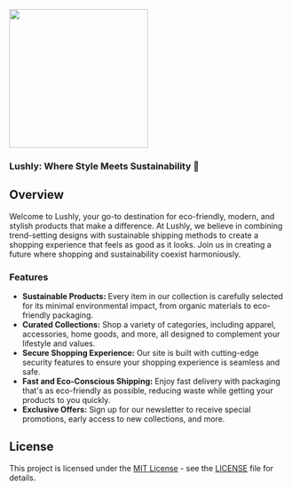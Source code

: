 <img src="https://64.media.tumblr.com/279e0e0e1c3c3c0cadae1941ee31f197/a5af7a2ed70ebd51-ac/s640x960/bd4145ed42746e12073bdbc4739fc6ea62f2efbc.pnj" width="250">

<h3>Lushly: Where Style Meets Sustainability 🌿</h3>

## Overview
Welcome to Lushly, your go-to destination for eco-friendly, modern, and stylish products that make a difference. At Lushly, we believe in combining trend-setting designs with sustainable shipping methods to create a shopping experience that feels as good as it looks. Join us in creating a future where shopping and sustainability coexist harmoniously.

### Features
- **Sustainable Products:** Every item in our collection is carefully selected for its minimal environmental impact, from organic materials to eco-friendly packaging.
- **Curated Collections:** Shop a variety of categories, including apparel, accessories, home goods, and more, all designed to complement your lifestyle and values.
- **Secure Shopping Experience:** Our site is built with cutting-edge security features to ensure your shopping experience is seamless and safe.
- **Fast and Eco-Conscious Shipping:** Enjoy fast delivery with packaging that's as eco-friendly as possible, reducing waste while getting your products to you quickly.
- **Exclusive Offers:** Sign up for our newsletter to receive special promotions, early access to new collections, and more.

## License

This project is licensed under the [MIT License](LICENSE) - see the [LICENSE](LICENSE) file for details.